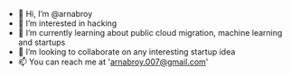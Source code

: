 - 👋 Hi, I’m @arnabroy
- 👀 I’m interested in hacking
- 🌱 I’m currently learning about public cloud migration, machine learning and startups
- 💞️ I’m looking to collaborate on any interesting startup idea
- 📫 You can reach me at 'arnabroy.007@gmail.com'

<!---
arnabroy/arnabroy is a ✨ special ✨ repository because its `README.md` (this file) appears on your GitHub profile.
You can click the Preview link to take a look at your changes.
--->
